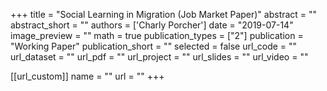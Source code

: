 
+++
title = "Social Learning in Migration (Job Market Paper)"
abstract = ""
abstract_short = ""
authors = ['Charly Porcher']
date = "2019-07-14"
image_preview = ""
math = true
publication_types = ["2"]
publication = "Working Paper"
publication_short = ""
selected = false
url_code = ""
url_dataset = ""
url_pdf = ""
url_project = ""
url_slides = ""
url_video = ""

[[url_custom]]
name = ""
url = ""
+++

